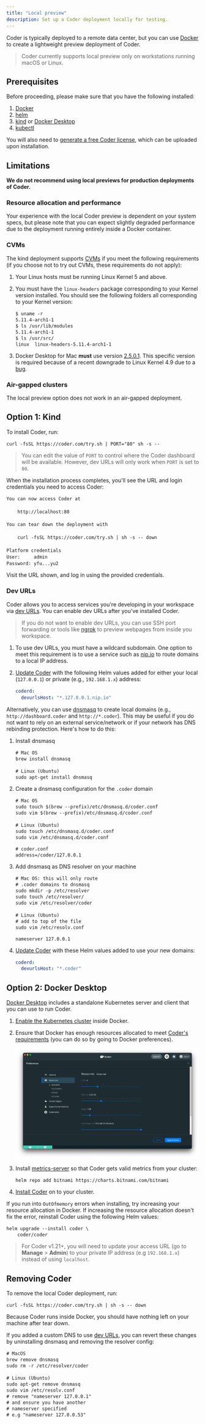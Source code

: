 ```yaml
---
title: "Local preview"
description: Set up a Coder deployment locally for testing.
---
```


Coder is typically deployed to a remote data center, but you can use
[Docker][docker-url] to create a lightweight preview deployment of Coder.

> Coder currently supports local preview only on workstations running macOS or
> Linux.

## Prerequisites

Before proceeding, please make sure that you have the following installed:

1. [Docker](https://hub.docker.com/search?q=docker&type=edition&offering=community)
1. [helm](https://helm.sh/docs/intro/install)
1. [kind](https://kind.sigs.k8s.io/docs/user/quick-start/#installation) or
   [Docker Desktop][docker-desktop-url]
1. [kubectl](https://kubernetes.io/docs/tasks/tools/install-kubectl)

You will also need to
[generate a free Coder license](https://coder.com/trial), which can be uploaded
upon installation.

## Limitations

**We do not recommend using local previews for production deployments of
Coder.**

### Resource allocation and performance

Your experience with the local Coder preview is dependent on your system specs,
but please note that you can expect slightly degraded performance due to the
deployment running entirely inside a Docker container.

### CVMs

The kind deployment supports [CVMs][cvm-url] if you meet the following
requirements (if you choose not to try out CVMs, these requirements do not
apply):

1. Your Linux hosts must be running Linux Kernel 5 and above.

1. You must have the `linux-headers` package corresponding to your Kernel
   version installed. You should see the following folders all corresponding to
   your Kernel version:

   ```console
   $ uname -r
   5.11.4-arch1-1
   $ ls /usr/lib/modules
   5.11.4-arch1-1
   $ ls /usr/src/
   linux  linux-headers-5.11.4-arch1-1
   ```

1. Docker Desktop for Mac **must** use version [2.5.0.1][docker-mac-url]. This
   specific version is required because of a recent downgrade to Linux Kernel
   4.9 due to a [bug][docker-bug-url].

### Air-gapped clusters

The local preview option does not work in an air-gapped deployment.

## Option 1: Kind

To install Coder, run:

```console
curl -fsSL https://coder.com/try.sh | PORT="80" sh -s --
```

> You can edit the value of `PORT` to control where the Coder dashboard will be
> available. However, dev URLs will only work when `PORT` is set to `80`.

When the installation process completes, you'll see the URL and login
credentials you need to access Coder:

```txt
You can now access Coder at

    http://localhost:80

You can tear down the deployment with

    curl -fsSL https://coder.com/try.sh | sh -s -- down

Platform credentials
User:     admin
Password: yfu...yu2
```

Visit the URL shown, and log in using the provided credentials.

### Dev URLs

Coder allows you to access services you're developing in your workspace via
[dev URLs](../../workspaces/devurls.md). You can enable dev URLs after you've
installed Coder.

> If you do not want to enable dev URLs, you can use SSH port forwarding or
> tools like [ngrok][ngrok-url] to preview webpages from inside you workspace.

1. To use dev URLs, you must have a wildcard subdomain. One option to meet this
   requirement is to use a service such as [nip.io][nip-url] to route domains to
   a local IP address.

1. [Update Coder](../updating.md#update-coder) with the following Helm values
   added for either your local (`127.0.0.1`) or private (e.g., `192.168.1.x`)
   address:

   ```yaml
   coderd:
     devurlsHost: "*.127.0.0.1.nip.io"
   ```

Alternatively, you can use [dnsmasq][dnsmasq-url] to create local domains (e.g.,
`http://dashboard.coder` and `http://*.coder`). This may be useful if you do not
want to rely on an external service/network or if your network has DNS rebinding
protection. Here's how to do this:

1. Install dnsmasq

   ```console
   # Mac OS
   brew install dnsmasq

   # Linux (Ubuntu)
   sudo apt-get install dnsmasq
   ```

1. Create a dnsmasq configuration for the `.coder` domain

   ```console
   # Mac OS
   sudo touch $(brew --prefix)/etc/dnsmasq.d/coder.conf
   sudo vim $(brew --prefix)/etc/dnsmasq.d/coder.conf

   # Linux (Ubuntu)
   sudo touch /etc/dnsmasq.d/coder.conf
   sudo vim /etc/dnsmasq.d/coder.conf
   ```

   ```text
   # coder.conf
   address=/coder/127.0.0.1
   ```

1. Add dnsmasq as DNS resolver on your machine

   ```console
   # Mac OS: this will only route
   # .coder domains to dnsmasq
   sudo mkdir -p /etc/resolver
   sudo touch /etc/resolver/
   sudo vim /etc/resolver/coder

   # Linux (Ubuntu)
   # add to top of the file
   sudo vim /etc/resolv.conf
   ```

   ```text
   nameserver 127.0.0.1
   ```

1. [Update Coder](../updating#update-coder) with these Helm values added to use
   your new domains:

   ```yaml
   coderd:
     devurlsHost: "*.coder"
   ```

## Option 2: Docker Desktop

[Docker Desktop][docker-desktop-url] includes a standalone Kubernetes server and
client that you can use to run Coder.

1. [Enable the Kubernetes cluster][docker-k8s-docs] inside Docker.

1. Ensure that Docker has enough resources allocated to meet
   [Coder's requirements](../requirements) (you can do so by going to Docker
   preferences).

   ![Docker Desktop Resources](../../assets/setup/docker-desktop-resources.png)

1. Install [metrics-server](https://github.com/kubernetes-sigs/metrics-server)
   so that Coder gets valid metrics from your cluster:

   ```console
   helm repo add bitnami https://charts.bitnami.com/bitnami
   ```

1. [Install Coder](../installation) on to your cluster.

If you run into `OutOfmemory` errors when installing, try increasing your
resource allocation in Docker. If increasing the resource allocation doesn't fix
the error, reinstall Coder using the following Helm values:

```console
helm upgrade --install coder \
    coder/coder
```

> For Coder v1.21+, you will need to update your access URL (go to **Manage** >
> **Admin**) to your private IP address (e.g `192.168.1.x`) instead of using
> `localhost`.

## Removing Coder

To remove the local Coder deployment, run:

```console
curl -fsSL https://coder.com/try.sh | sh -s -- down
```

Because Coder runs inside Docker, you should have nothing left on your machine
after tear down.

If you added a custom DNS to use [dev URLs](#dev-urls), you can revert these
changes by uninstalling dnsmasq and removing the resolver config:

```console
# MacOS
brew remove dnsmasq
sudo rm -r /etc/resolver/coder

# Linux (Ubuntu)
sudo apt-get remove dnsmasq
sudo vim /etc/resolv.conf
# remove "nameserver 127.0.0.1"
# and ensure you have another
# nameserver specified
# e.g "nameserver 127.0.0.53"
```

[docker-url]: https://www.docker.com/
[dnsmasq-url]: https://linux.die.net/man/8/dnsmasq
[docker-desktop-url]: https://www.docker.com/products/docker-desktop
[docker-k8s-docs]: https://docs.docker.com/desktop/kubernetes/
[kind-url]: https://kind.sigs.k8s.io/
[cvm-url]: https://coder.com/docs/workspaces/cvms
[docker-mac-url]:
  https://docs.docker.com/docker-for-mac/release-notes/#docker-desktop-community-2501
[docker-windows-url]:
  https://docs.docker.com/docker-for-windows/release-notes/#docker-desktop-community-2501
[docker-bug-url]: https://github.com/docker/for-mac/issues/5044
[ngrok-url]: https://ngrok.com
[devurl-url]: https://coder.com/docs/workspaces/devurls
[nip-url]: https://nip.io
